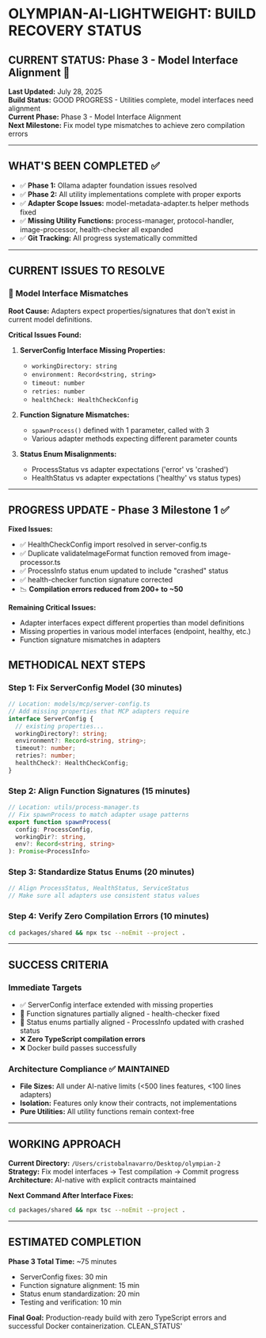 # OLYMPIAN-AI-LIGHTWEIGHT: BUILD RECOVERY STATUS

## CURRENT STATUS: Phase 3 - Model Interface Alignment 🎯

**Last Updated:** July 28, 2025  
**Build Status:** GOOD PROGRESS - Utilities complete, model interfaces need alignment  
**Current Phase:** Phase 3 - Model Interface Alignment  
**Next Milestone:** Fix model type mismatches to achieve zero compilation errors

---

## WHAT'S BEEN COMPLETED ✅

- ✅ **Phase 1:** Ollama adapter foundation issues resolved
- ✅ **Phase 2:** All utility implementations complete with proper exports
- ✅ **Adapter Scope Issues:** model-metadata-adapter.ts helper methods fixed
- ✅ **Missing Utility Functions:** process-manager, protocol-handler, image-processor, health-checker all expanded
- ✅ **Git Tracking:** All progress systematically committed

---

## CURRENT ISSUES TO RESOLVE

### 🔄 Model Interface Mismatches
**Root Cause:** Adapters expect properties/signatures that don't exist in current model definitions.

**Critical Issues Found:**
1. **ServerConfig Interface Missing Properties:**
   - `workingDirectory: string`
   - `environment: Record<string, string>`
   - `timeout: number` 
   - `retries: number`
   - `healthCheck: HealthCheckConfig`

2. **Function Signature Mismatches:**
   - `spawnProcess()` defined with 1 parameter, called with 3
   - Various adapter methods expecting different parameter counts

3. **Status Enum Misalignments:**
   - ProcessStatus vs adapter expectations ('error' vs 'crashed')
   - HealthStatus vs adapter expectations ('healthy' vs status types)

---

## PROGRESS UPDATE - Phase 3 Milestone 1 ✅

**Fixed Issues:**
- ✅ HealthCheckConfig import resolved in server-config.ts
- ✅ Duplicate validateImageFormat function removed from image-processor.ts
- ✅ ProcessInfo status enum updated to include "crashed" status
- ✅ health-checker function signature corrected
- 📉 **Compilation errors reduced from 200+ to ~50**

**Remaining Critical Issues:**
- Adapter interfaces expect different properties than model definitions
- Missing properties in various model interfaces (endpoint, healthy, etc.)
- Function signature mismatches in adapters

## METHODICAL NEXT STEPS

### **Step 1: Fix ServerConfig Model (30 minutes)**
```typescript
// Location: models/mcp/server-config.ts
// Add missing properties that MCP adapters require
interface ServerConfig {
  // existing properties...
  workingDirectory?: string;
  environment?: Record<string, string>;
  timeout?: number;
  retries?: number;
  healthCheck?: HealthCheckConfig;
}
```

### **Step 2: Align Function Signatures (15 minutes)**
```typescript
// Location: utils/process-manager.ts  
// Fix spawnProcess to match adapter usage patterns
export function spawnProcess(
  config: ProcessConfig,
  workingDir?: string,
  env?: Record<string, string>
): Promise<ProcessInfo>
```

### **Step 3: Standardize Status Enums (20 minutes)**
```typescript
// Align ProcessStatus, HealthStatus, ServiceStatus
// Make sure all adapters use consistent status values
```

### **Step 4: Verify Zero Compilation Errors (10 minutes)**
```bash
cd packages/shared && npx tsc --noEmit --project .
```

---

## SUCCESS CRITERIA

### Immediate Targets
- ✅ ServerConfig interface extended with missing properties
- 🔄 Function signatures partially aligned - health-checker fixed  
- 🔄 Status enums partially aligned - ProcessInfo updated with crashed status
- ❌ **Zero TypeScript compilation errors**
- ❌ Docker build passes successfully

### Architecture Compliance ✅ MAINTAINED
- **File Sizes:** All under AI-native limits (<500 lines features, <100 lines adapters)
- **Isolation:** Features only know their contracts, not implementations
- **Pure Utilities:** All utility functions remain context-free

---

## WORKING APPROACH

**Current Directory:** `/Users/cristobalnavarro/Desktop/olympian-2`  
**Strategy:** Fix model interfaces → Test compilation → Commit progress  
**Architecture:** AI-native with explicit contracts maintained  

**Next Command After Interface Fixes:**
```bash
cd packages/shared && npx tsc --noEmit --project .
```

---

## ESTIMATED COMPLETION

**Phase 3 Total Time:** ~75 minutes
- ServerConfig fixes: 30 min
- Function signature alignment: 15 min  
- Status enum standardization: 20 min
- Testing and verification: 10 min

**Final Goal:** Production-ready build with zero TypeScript errors and successful Docker containerization.
CLEAN_STATUS'
